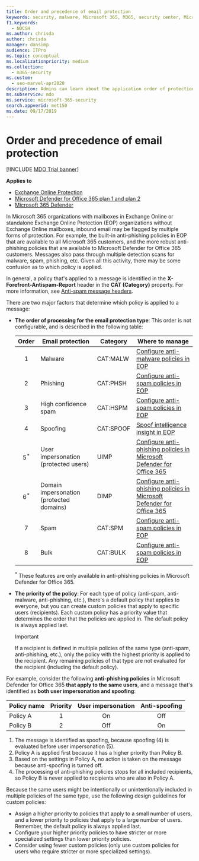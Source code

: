 ```yaml
---
title: Order and precedence of email protection
keywords: security, malware, Microsoft 365, M365, security center, Microsoft 365 Defender portal, Microsoft Defender for Endpoint, Microsoft Defender for Office 365, Microsoft Defender for Identity
f1.keywords: 
  - NOCSH
ms.author: chrisda
author: chrisda
manager: dansimp
audience: ITPro
ms.topic: conceptual
ms.localizationpriority: medium
ms.collection: 
  - m365-security
ms.custom: 
  - seo-marvel-apr2020
description: Admins can learn about the application order of protections in Exchange Online Protection (EOP), and how the priority value in protection policies determines which policy is applied.
ms.subservice: mdo
ms.service: microsoft-365-security
search.appverid: met150
ms.date: 09/17/2019
---
```


# Order and precedence of email protection

[!INCLUDE [MDO Trial banner](../includes/mdo-trial-banner.md)]

**Applies to**
- [Exchange Online Protection](eop-about.md)
- [Microsoft Defender for Office 365 plan 1 and plan 2](defender-for-office-365.md)
- [Microsoft 365 Defender](../defender/microsoft-365-defender.md)

In Microsoft 365 organizations with mailboxes in Exchange Online or standalone Exchange Online Protection (EOP) organizations without Exchange Online mailboxes, inbound email may be flagged by multiple forms of protection. For example, the built-in anti-phishing policies in EOP that are available to all Microsoft 365 customers, and the more robust anti-phishing policies that are available to Microsoft Defender for Office 365 customers. Messages also pass through multiple detection scans for malware, spam, phishing, etc. Given all this activity, there may be some confusion as to which policy is applied.

In general, a policy that's applied to a message is identified in the **X-Forefront-Antispam-Report** header in the **CAT (Category)** property. For more information, see [Anti-spam message headers](message-headers-eop-mdo.md).

There are two major factors that determine which policy is applied to a message:

- **The order of processing for the email protection type**: This order is not configurable, and is described in the following table:

  |Order|Email protection|Category|Where to manage|
  |:---:|---|---|---|
  |1|Malware|CAT:MALW|[Configure anti-malware policies in EOP](anti-malware-policies-configure.md)|
  |2|Phishing|CAT:PHSH|[Configure anti-spam policies in EOP](anti-spam-policies-configure.md)|
  |3|High confidence spam|CAT:HSPM|[Configure anti-spam policies in EOP](anti-spam-policies-configure.md)|
  |4|Spoofing|CAT:SPOOF|[Spoof intelligence insight in EOP](anti-spoofing-spoof-intelligence.md)|
  |5<sup>\*</sup>|User impersonation (protected users)|UIMP|[Configure anti-phishing policies in Microsoft Defender for Office 365](anti-phishing-policies-mdo-configure.md)|
  |6<sup>\*</sup>|Domain impersonation (protected domains)|DIMP|[Configure anti-phishing policies in Microsoft Defender for Office 365](anti-phishing-policies-mdo-configure.md)|
  |7|Spam|CAT:SPM|[Configure anti-spam policies in EOP](anti-spam-policies-configure.md)|
  |8|Bulk|CAT:BULK|[Configure anti-spam policies in EOP](anti-spam-policies-configure.md)|

  <sup>\*</sup> These features are only available in anti-phishing policies in Microsoft Defender for Office 365.

- **The priority of the policy**: For each type of policy (anti-spam, anti-malware, anti-phishing, etc.), there's a default policy that applies to everyone, but you can create custom policies that apply to specific users (recipients). Each custom policy has a priority value that determines the order that the policies are applied in. The default policy is always applied last.

  > [!IMPORTANT]
  > If a recipient is defined in multiple policies of the same type (anti-spam, anti-phishing, etc.), only the policy with the highest priority is applied to the recipient. Any remaining policies of that type are not evaluated for the recipient (including the default policy).

For example, consider the following **anti-phishing policies** in Microsoft Defender for Office 365 **that apply to the same users**, and a message that's identified as **both user impersonation and spoofing**:

|Policy name|Priority|User impersonation|Anti-spoofing|
|---|:---:|:---:|:---:|
|Policy A|1|On|Off|
|Policy B|2|Off|On|

1. The message is identified as spoofing, because spoofing (4) is evaluated before user impersonation (5).
2. Policy A is applied first because it has a higher priority than Policy B.
3. Based on the settings in Policy A, no action is taken on the message because anti-spoofing is turned off.
4. The processing of anti-phishing policies stops for all included recipients, so Policy B is never applied to recipients who are also in Policy A.

Because the same users might be intentionally or unintentionally included in multiple policies of the same type, use the following design guidelines for custom policies:

- Assign a higher priority to policies that apply to a small number of users, and a lower priority to policies that apply to a large number of users. Remember, the default policy is always applied last.
- Configure your higher priority policies to have stricter or more specialized settings than lower priority policies.
- Consider using fewer custom policies (only use custom policies for users who require stricter or more specialized settings).
